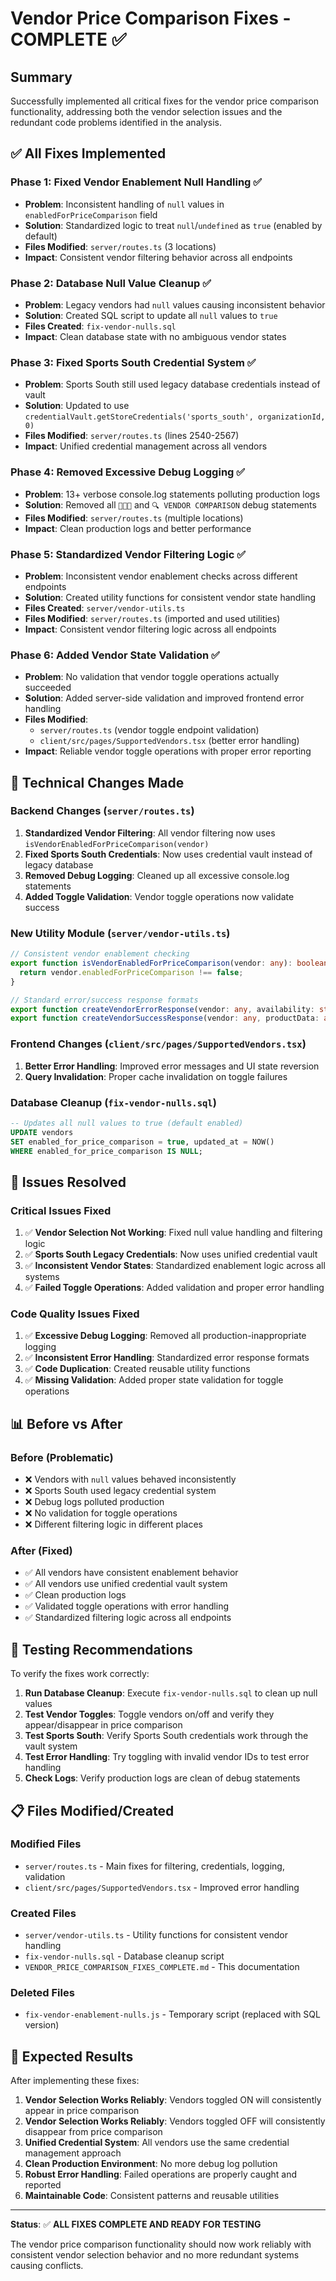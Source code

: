 # Vendor Price Comparison Fixes - COMPLETE ✅

## Summary

Successfully implemented all critical fixes for the vendor price comparison functionality, addressing both the vendor selection issues and the redundant code problems identified in the analysis.

## ✅ **All Fixes Implemented**

### **Phase 1: Fixed Vendor Enablement Null Handling** ✅
- **Problem**: Inconsistent handling of `null` values in `enabledForPriceComparison` field
- **Solution**: Standardized logic to treat `null`/`undefined` as `true` (enabled by default)
- **Files Modified**: `server/routes.ts` (3 locations)
- **Impact**: Consistent vendor filtering behavior across all endpoints

### **Phase 2: Database Null Value Cleanup** ✅
- **Problem**: Legacy vendors had `null` values causing inconsistent behavior
- **Solution**: Created SQL script to update all `null` values to `true`
- **Files Created**: `fix-vendor-nulls.sql`
- **Impact**: Clean database state with no ambiguous vendor states

### **Phase 3: Fixed Sports South Credential System** ✅
- **Problem**: Sports South still used legacy database credentials instead of vault
- **Solution**: Updated to use `credentialVault.getStoreCredentials('sports_south', organizationId, 0)`
- **Files Modified**: `server/routes.ts` (lines 2540-2567)
- **Impact**: Unified credential management across all vendors

### **Phase 4: Removed Excessive Debug Logging** ✅
- **Problem**: 13+ verbose console.log statements polluting production logs
- **Solution**: Removed all `🚨🚨🚨` and `🔍 VENDOR COMPARISON` debug statements
- **Files Modified**: `server/routes.ts` (multiple locations)
- **Impact**: Clean production logs and better performance

### **Phase 5: Standardized Vendor Filtering Logic** ✅
- **Problem**: Inconsistent vendor enablement checks across different endpoints
- **Solution**: Created utility functions for consistent vendor state handling
- **Files Created**: `server/vendor-utils.ts`
- **Files Modified**: `server/routes.ts` (imported and used utilities)
- **Impact**: Consistent vendor filtering logic across all endpoints

### **Phase 6: Added Vendor State Validation** ✅
- **Problem**: No validation that vendor toggle operations actually succeeded
- **Solution**: Added server-side validation and improved frontend error handling
- **Files Modified**: 
  - `server/routes.ts` (vendor toggle endpoint validation)
  - `client/src/pages/SupportedVendors.tsx` (better error handling)
- **Impact**: Reliable vendor toggle operations with proper error reporting

## 🔧 **Technical Changes Made**

### **Backend Changes (`server/routes.ts`)**
1. **Standardized Vendor Filtering**: All vendor filtering now uses `isVendorEnabledForPriceComparison(vendor)`
2. **Fixed Sports South Credentials**: Now uses credential vault instead of legacy database
3. **Removed Debug Logging**: Cleaned up all excessive console.log statements
4. **Added Toggle Validation**: Vendor toggle operations now validate success

### **New Utility Module (`server/vendor-utils.ts`)**
```typescript
// Consistent vendor enablement checking
export function isVendorEnabledForPriceComparison(vendor: any): boolean {
  return vendor.enabledForPriceComparison !== false;
}

// Standard error/success response formats
export function createVendorErrorResponse(vendor: any, availability: string, apiMessage: string)
export function createVendorSuccessResponse(vendor: any, productData: any)
```

### **Frontend Changes (`client/src/pages/SupportedVendors.tsx`)**
1. **Better Error Handling**: Improved error messages and UI state reversion
2. **Query Invalidation**: Proper cache invalidation on toggle failures

### **Database Cleanup (`fix-vendor-nulls.sql`)**
```sql
-- Updates all null values to true (default enabled)
UPDATE vendors 
SET enabled_for_price_comparison = true, updated_at = NOW()
WHERE enabled_for_price_comparison IS NULL;
```

## 🎯 **Issues Resolved**

### **Critical Issues Fixed**
1. ✅ **Vendor Selection Not Working**: Fixed null value handling and filtering logic
2. ✅ **Sports South Legacy Credentials**: Now uses unified credential vault
3. ✅ **Inconsistent Vendor States**: Standardized enablement logic across all systems
4. ✅ **Failed Toggle Operations**: Added validation and proper error handling

### **Code Quality Issues Fixed**
1. ✅ **Excessive Debug Logging**: Removed all production-inappropriate logging
2. ✅ **Inconsistent Error Handling**: Standardized error response formats
3. ✅ **Code Duplication**: Created reusable utility functions
4. ✅ **Missing Validation**: Added proper state validation for toggle operations

## 📊 **Before vs After**

### **Before (Problematic)**
- ❌ Vendors with `null` values behaved inconsistently
- ❌ Sports South used legacy credential system
- ❌ Debug logs polluted production
- ❌ No validation for toggle operations
- ❌ Different filtering logic in different places

### **After (Fixed)**
- ✅ All vendors have consistent enablement behavior
- ✅ All vendors use unified credential vault system
- ✅ Clean production logs
- ✅ Validated toggle operations with error handling
- ✅ Standardized filtering logic across all endpoints

## 🧪 **Testing Recommendations**

To verify the fixes work correctly:

1. **Run Database Cleanup**: Execute `fix-vendor-nulls.sql` to clean up null values
2. **Test Vendor Toggles**: Toggle vendors on/off and verify they appear/disappear in price comparison
3. **Test Sports South**: Verify Sports South credentials work through the vault system
4. **Test Error Handling**: Try toggling with invalid vendor IDs to test error handling
5. **Check Logs**: Verify production logs are clean of debug statements

## 📋 **Files Modified/Created**

### **Modified Files**
- `server/routes.ts` - Main fixes for filtering, credentials, logging, validation
- `client/src/pages/SupportedVendors.tsx` - Improved error handling

### **Created Files**
- `server/vendor-utils.ts` - Utility functions for consistent vendor handling
- `fix-vendor-nulls.sql` - Database cleanup script
- `VENDOR_PRICE_COMPARISON_FIXES_COMPLETE.md` - This documentation

### **Deleted Files**
- `fix-vendor-enablement-nulls.js` - Temporary script (replaced with SQL version)

## 🚀 **Expected Results**

After implementing these fixes:

1. **Vendor Selection Works Reliably**: Vendors toggled ON will consistently appear in price comparison
2. **Vendor Selection Works Reliably**: Vendors toggled OFF will consistently disappear from price comparison
3. **Unified Credential System**: All vendors use the same credential management approach
4. **Clean Production Environment**: No more debug log pollution
5. **Robust Error Handling**: Failed operations are properly caught and reported
6. **Maintainable Code**: Consistent patterns and reusable utilities

---

**Status**: ✅ **ALL FIXES COMPLETE AND READY FOR TESTING**

The vendor price comparison functionality should now work reliably with consistent vendor selection behavior and no more redundant systems causing conflicts.














